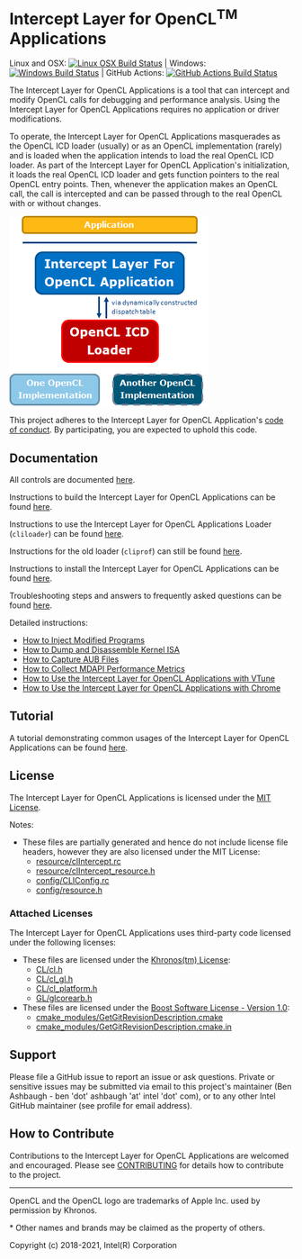 # Intercept Layer for OpenCL<sup>TM</sup> Applications
Linux and OSX: [![Linux OSX Build Status](https://travis-ci.com/intel/opencl-intercept-layer.svg?branch=master)](https://travis-ci.com/intel/opencl-intercept-layer) | Windows: [![Windows Build Status](https://ci.appveyor.com/api/projects/status/29j347xa9f8e4qc3/branch/master?svg=true)](https://ci.appveyor.com/project/webmasterintel/opencl-intercept-layer/branch/master) | GitHub Actions: [![GitHub Actions Build Status](https://github.com/intel/opencl-intercept-layer/workflows/build/badge.svg?branch=master)](https://github.com/intel/opencl-intercept-layer/actions?query=workflow%3Abuild+branch%3Amaster)



The Intercept Layer for OpenCL Applications is a tool that can intercept
and modify OpenCL calls for debugging and performance analysis.  Using the
Intercept Layer for OpenCL Applications requires no application or driver
modifications.

To operate, the Intercept Layer for OpenCL Applications masquerades as the
OpenCL ICD loader (usually) or as an OpenCL implementation (rarely) and is
loaded when the application intends to load the real OpenCL ICD loader.  As
part of the Intercept Layer for OpenCL Application's initialization, it loads
the real OpenCL ICD loader and gets function pointers to the real OpenCL
entry points.  Then, whenever the application makes an OpenCL call, the call
is intercepted and can be passed through to the real OpenCL with or without
changes.

![Intercept Layer Architecture](docs/images/architecture.png)

This project adheres to the Intercept Layer for OpenCL Application's
[code of conduct](CODE_OF_CONDUCT.md).  By participating, you are expected to
uphold this code.

## Documentation

All controls are documented [here](docs/controls.md).

Instructions to build the Intercept Layer for OpenCL Applications can be found [here](docs/build.md).

Instructions to use the Intercept Layer for OpenCL Applications Loader (`cliloader`) can be found [here](docs/cliloader.md).

Instructions for the old loader (`cliprof`) can still be found [here](docs/cliprof.md).

Instructions to install the Intercept Layer for OpenCL Applications can be found [here](docs/install.md).

Troubleshooting steps and answers to frequently asked questions can be found [here](docs/FAQ.md).

Detailed instructions:
* [How to Inject Modified Programs](docs/injecting_programs.md)
* [How to Dump and Disassemble Kernel ISA](docs/kernel_isa.md)
* [How to Capture AUB Files](docs/aubcapture.md)
* [How to Collect MDAPI Performance Metrics](docs/mdapi.md)
* [How to Use the Intercept Layer for OpenCL Applications with VTune](docs/vtune_logging.md)
* [How to Use the Intercept Layer for OpenCL Applications with Chrome](docs/chrome_tracing.md)

## Tutorial

A tutorial demonstrating common usages of the Intercept Layer for OpenCL Applications can be found [here](https://github.com/bashbaug/SimpleOpenCLSamples/tree/master/tutorials/interceptlayer).

## License

The Intercept Layer for OpenCL Applications is licensed under the [MIT License](LICENSE).

Notes:

* These files are partially generated and hence do not include license file headers, however
  they are also licensed under the MIT License:
    - [resource/clIntercept.rc](resource/clIntercept.rc)
    - [resource/clIntercept_resource.h](resource/clIntercept_resource.h)
    - [config/CLIConfig.rc](config/CLIConfig.rc)
    - [config/resource.h](config/resource.h)

### Attached Licenses

The Intercept Layer for OpenCL Applications uses third-party code licensed under the following licenses:

* These files are licensed under the [Khronos(tm) License][khronos_cl_license]:
    - [CL/cl.h](CL/cl.h)
    - [CL/cl_gl.h](CL/cl_gl.h)
    - [CL/cl_platform.h](CL/cl_platform.h)
    - [GL/glcorearb.h](GL/glcorearb.h)
* These files are licensed under the [Boost Software License - Version 1.0][boost_license]:
    - [cmake_modules/GetGitRevisionDescription.cmake](cmake_modules/GetGitRevisionDescription.cmake)
    - [cmake_modules/GetGitRevisionDescription.cmake.in](cmake_modules/GetGitRevisionDescription.cmake.in)

## Support

Please file a GitHub issue to report an issue or ask questions.  Private or
sensitive issues may be submitted via email to this project's maintainer
(Ben Ashbaugh - ben 'dot' ashbaugh 'at' intel 'dot' com), or to any other
Intel GitHub maintainer (see profile for email address).

## How to Contribute

Contributions to the Intercept Layer for OpenCL Applications are welcomed and
encouraged.  Please see [CONTRIBUTING](CONTRIBUTING.md) for details how to
contribute to the project.

---

OpenCL and the OpenCL logo are trademarks of Apple Inc. used by permission by Khronos.

\* Other names and brands may be claimed as the property of others.

Copyright (c) 2018-2021, Intel(R) Corporation

[khronos_cl_license]: https://github.com/KhronosGroup/OpenCL-Headers/blob/master/LICENSE
[boost_license]: http://www.boost.org/LICENSE_1_0.txt
